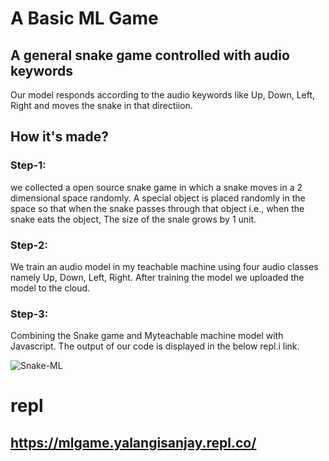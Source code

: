 # A Basic ML Game
## A general snake game controlled with audio keywords

Our model responds according to the audio keywords like Up, Down, Left, Right and moves the snake in that directiion.

## How it's made?

### Step-1:
we collected a open source snake game in which a snake moves in a 2 dimensional space randomly. A special object is placed randomly in the space so that when the snake passes through that object i.e., when the snake eats the object, The size of the snale grows by 1 unit.

### Step-2:
We train an audio model in my teachable machine using four audio classes namely Up, Down, Left, Right. After training the model we uploaded the model to the cloud.

### Step-3:
Combining the Snake game and Myteachable machine model with Javascript.
The output of our code is displayed in the below repl.i link.

![Snake-ML](https://user-images.githubusercontent.com/61058449/106642782-cf34f000-65ae-11eb-9c05-3c51c6d558e8.png)


# repl
## https://mlgame.yalangisanjay.repl.co/

